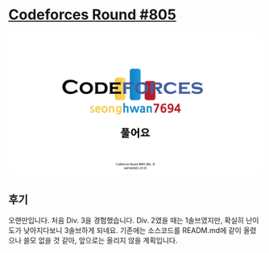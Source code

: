 # [Codeforces Round #805](https://codeforces.com/contest/1702)
<img src="./thumbnail.png" />

## 후기
오랜만입니다. 처음 Div. 3을 경험했습니다. Div. 2였을 때는 1솔브였지만, 확실히 난이도가 낮아지다보니 3솔브하게 되네요. 기존에는 소스코드를 READM.md에 같이 올렸으나 쓸모 없을 것 같아, 앞으로는 올리지 않을 계획입니다.
